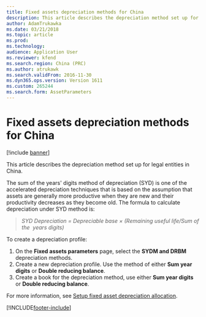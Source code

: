 ```yaml
---
title: Fixed assets depreciation methods for China
description: This article describes the depreciation method set up for legal entities in China.
author: AdamTrukawka
ms.date: 03/21/2018
ms.topic: article
ms.prod: 
ms.technology: 
audience: Application User
ms.reviewer: kfend
ms.search.region: China (PRC)
ms.author: atrukawk
ms.search.validFrom: 2016-11-30
ms.dyn365.ops.version: Version 1611
ms.custom: 265244
ms.search.form: AssetParameters
---
```


# Fixed assets depreciation methods for China

[!include [banner](../includes/banner.md)]

This article describes the depreciation method set up for legal entities in China.

The sum of the years' digits method of depreciation (SYD) is one of the accelerated depreciation techniques that is based on the assumption that assets are generally more productive when they are new and their productivity decreases as they become old. The formula to calculate depreciation under SYD method is:

> *SYD Depreciation = Depreciable base × (Remaining useful life/Sum of the  years digits)*

To create a depreciation profile:

1. On the **Fixed assets parameters** page, select the **SYDM and DRBM** depreciation methods.
2. Create a new depreciation profile. Use the method of either **Sum year digits** or **Double reducing balance**.
3. Create a book for the depreciation method, use either **Sum year digits** or **Double reducing balance**.

For more information, see [Setup fixed asset depreciation allocation](./tasks/fixed-asset-depreciation-allocation.md).




[!INCLUDE[footer-include](../../includes/footer-banner.md)]
